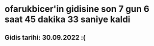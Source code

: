 # ofarukbicer'in gidisine son 7 gun 6 saat 45 dakika 33 saniye kaldi

## Gidis tarihi: 30.09.2022 :(
